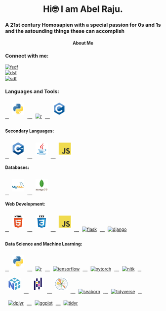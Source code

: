 
<h1 align="center">Hi🤓 I am Abel Raju.</h1>
<h3>A 21st century Homosapien with a special passion for 0s and 1s and the astounding things these can accomplish</h3>

 <h4 align="center">About Me</h4>

<h3 align="left">Connect with me:</h3>
<p align="left">
<a href="https://twitter.com/_abelraju" target="blank"><img align="center" src="https://raw.githubusercontent.com/rahuldkjain/github-profile-readme-generator/master/src/images/icons/Social/twitter.svg" alt="fsdf" height="30" width="40" /></a>
<br>
<a href="https://instagram.com/_abel_raju" target="blank"><img align="center" src="https://raw.githubusercontent.com/rahuldkjain/github-profile-readme-generator/master/src/images/icons/Social/instagram.svg" alt="dsf" height="30" width="40" /></a>
<br>
<a href="https://www.leetcode.com/abelraju12" target="blank"><img align="center" src="https://raw.githubusercontent.com/rahuldkjain/github-profile-readme-generator/master/src/images/icons/Social/leet-code.svg" alt="sdf" height="30" width="40" /></a>
<br>
</p>

<h3 align="left">Languages and Tools:</h3>

<!-- Main Programming Languages -->
<p align="left">
  <a href="https://www.python.org" target="_blank" rel="noreferrer"> &nbsp;&nbsp;
    <img src="https://raw.githubusercontent.com/devicons/devicon/master/icons/python/python-original.svg" alt="python" width="40" height="40" style="margin: 10px;"/> 
  </a>
  <a href="https://www.r-project.org/" target="_blank" rel="noreferrer"> &nbsp;&nbsp;
    <img src="https://www.r-project.org/Rlogo.png" alt="r" width="40" height="40" style="margin: 10px;"/> 
  </a>
  <a href="https://www.cprogramming.com/" target="_blank" rel="noreferrer"> &nbsp;&nbsp;
    <img src="https://raw.githubusercontent.com/devicons/devicon/master/icons/c/c-original.svg" alt="c" width="40" height="40" style="margin: 10px;"/> 
  </a>
</p>

<!-- Secondary Programming Languages -->
<h4 align="left">Secondary Languages:</h4>
<p align="left">
  <a href="https://www.cplusplus.com/" target="_blank" rel="noreferrer"> &nbsp;&nbsp;
    <img src="https://raw.githubusercontent.com/devicons/devicon/master/icons/cplusplus/cplusplus-original.svg" alt="cplusplus" width="40" height="40" style="margin: 10px;"/> 
  </a>
  <a href="https://www.java.com" target="_blank" rel="noreferrer"> &nbsp;&nbsp;
    <img src="https://raw.githubusercontent.com/devicons/devicon/master/icons/java/java-original.svg" alt="java" width="40" height="40" style="margin: 10px;"/> 
  </a>
  <a href="https://developer.mozilla.org/en-US/docs/Web/JavaScript" target="_blank" rel="noreferrer"> &nbsp;&nbsp;
    <img src="https://raw.githubusercontent.com/devicons/devicon/master/icons/javascript/javascript-original.svg" alt="javascript" width="40" height="40" style="margin: 10px;"/> 
  </a>
</p>

<!-- Databases -->
<h4 align="left">Databases:</h4>
<p align="left">
  <a href="https://www.mysql.com/" target="_blank" rel="noreferrer"> &nbsp;&nbsp;
    <img src="https://raw.githubusercontent.com/devicons/devicon/master/icons/mysql/mysql-original-wordmark.svg" alt="mysql" width="40" height="40" style="margin: 10px;"/> 
  </a>
  <a href="https://www.mongodb.com/" target="_blank" rel="noreferrer"> &nbsp;&nbsp;
    <img src="https://raw.githubusercontent.com/devicons/devicon/master/icons/mongodb/mongodb-original-wordmark.svg" alt="mongodb" width="40" height="40" style="margin: 10px;"/> 
  </a>
</p>

<!-- Web Development -->
<h4 align="left">Web Development:</h4>
<p align="left">
  <a href="https://developer.mozilla.org/en-US/docs/Web/HTML" target="_blank" rel="noreferrer"> &nbsp;&nbsp;
    <img src="https://raw.githubusercontent.com/devicons/devicon/master/icons/html5/html5-original-wordmark.svg" alt="html5" width="40" height="40" style="margin: 10px;"/> 
  </a>
  <a href="https://developer.mozilla.org/en-US/docs/Web/CSS" target="_blank" rel="noreferrer"> &nbsp;&nbsp;
    <img src="https://raw.githubusercontent.com/devicons/devicon/master/icons/css3/css3-original-wordmark.svg" alt="css3" width="40" height="40" style="margin: 10px;"/> 
  </a>
  <a href="https://developer.mozilla.org/en-US/docs/Web/JavaScript" target="_blank" rel="noreferrer"> &nbsp;&nbsp;
    <img src="https://raw.githubusercontent.com/devicons/devicon/master/icons/javascript/javascript-original.svg" alt="javascript" width="40" height="40" style="margin: 10px;"/> 
  </a>
  <a href="https://flask.palletsprojects.com/" target="_blank" rel="noreferrer"> &nbsp;&nbsp;
    <img src="https://www.vectorlogo.zone/logos/pocoo_flask/pocoo_flask-icon.svg" alt="flask" width="40" height="40" style="margin: 10px;"/> 
  </a>
  <a href="https://www.djangoproject.com/" target="_blank" rel="noreferrer"> &nbsp;&nbsp;
    <img src="https://cdn.worldvectorlogo.com/logos/django.svg" alt="django" width="40" height="40" style="margin: 10px;"/> 
  </a>
</p>

<!-- Data Science and Machine Learning -->
<h4 align="left">Data Science and Machine Learning:</h4>
<p align="left">
  <a href="https://www.python.org" target="_blank" rel="noreferrer"> &nbsp;&nbsp;
    <img src="https://raw.githubusercontent.com/devicons/devicon/master/icons/python/python-original.svg" alt="python" width="40" height="40" style="margin: 10px;"/> 
  </a>
  <a href="https://www.r-project.org/" target="_blank" rel="noreferrer"> &nbsp;&nbsp;
    <img src="https://www.r-project.org/Rlogo.png" alt="r" width="40" height="40" style="margin: 10px;"/> 
  </a>
  <a href="https://www.tensorflow.org/" target="_blank" rel="noreferrer"> &nbsp;&nbsp;
    <img src="https://www.vectorlogo.zone/logos/tensorflow/tensorflow-icon.svg" alt="tensorflow" width="40" height="40" style="margin: 10px;"/> 
  </a>
  <a href="https://pytorch.org/" target="_blank" rel="noreferrer"> &nbsp;&nbsp;
    <img src="https://www.vectorlogo.zone/logos/pytorch/pytorch-icon.svg" alt="pytorch" width="40" height="40" style="margin: 10px;"/> 
  </a>
  <a href="https://www.nltk.org/" target="_blank" rel="noreferrer"> &nbsp;&nbsp;
    <img src="https://www.nltk.org/images/nltk.png" alt="nltk" width="40" height="40" style="margin: 10px;"/> 
  </a>
  <a href="https://numpy.org/" target="_blank" rel="noreferrer"> &nbsp;&nbsp;
    <img src="https://raw.githubusercontent.com/devicons/devicon/master/icons/numpy/numpy-original.svg" alt="numpy" width="40" height="40" style="margin: 10px;"/> 
  </a>
  <a href="https://pandas.pydata.org/" target="_blank" rel="noreferrer"> &nbsp;&nbsp;
    <img src="https://raw.githubusercontent.com/devicons/devicon/master/icons/pandas/pandas-original.svg" alt="pandas" width="40" height="40" style="margin: 10px;"/> 
  </a>
  <a href="https://matplotlib.org/" target="_blank" rel="noreferrer"> &nbsp;&nbsp;
    <img src="https://raw.githubusercontent.com/devicons/devicon/master/icons/matplotlib/matplotlib-original.svg" alt="matplotlib" width="40" height="40" style="margin: 10px;"/> 
  </a>
  <a href="https://seaborn.pydata.org/" target="_blank" rel="noreferrer"> &nbsp;&nbsp;
    <img src="https://seaborn.pydata.org/_static/logo-wide-lightbg.svg" alt="seaborn" width="40" height="40" style="margin: 10px;"/> 
  </a>
  <a href="https://www.tidyverse.org/" target="_blank" rel="noreferrer"> &nbsp;&nbsp;
    <img src="https://www.tidyverse.org/images/tidyverse-logo.png" alt="tidyverse" width="40" height="40" style="margin: 10px;"/> 
  </a>
  <a href="https://dplyr.tidyverse.org/" target="_blank" rel="noreferrer"> &nbsp;&nbsp;
    <img src="https://dplyr.tidyverse.org/logo.png" alt="dplyr" width="40" height="40" style="margin: 10px;"/> 
  </a>
  <a href="https://ggplot2.tidyverse.org/" target="_blank" rel="noreferrer"> &nbsp;&nbsp;
    <img src="https://ggplot2.tidyverse.org/logo.png" alt="ggplot" width="40" height="40" style="margin: 10px;"/> 
  </a>
  <a href="https://tidyr.tidyverse.org/" target="_blank" rel="noreferrer"> &nbsp;&nbsp;
    <img src="https://tidyr.tidyverse.org/logo.png" alt="tidyr" width="40" height="40" style="margin: 10px;"/> 
  </a>
</p>

